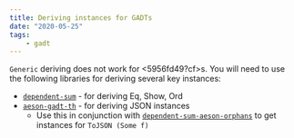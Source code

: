 ```yaml
---
title: Deriving instances for GADTs
date: "2020-05-25"
tags:
    - gadt
---
```


`Generic` deriving does not work for <5956fd49?cf>s. You will need to use the following libraries for deriving several key instances:

* [`dependent-sum`](https://github.com/obsidiansystems/dependent-sum) - for deriving Eq, Show, Ord
* [`aeson-gadt-th`](https://hackage.haskell.org/package/aeson-gadt-th) - for deriving JSON instances
  * Use this in conjunction with [`dependent-sum-aeson-orphans`](https://github.com/obsidiansystems/dependent-sum-aeson-orphans) to get instances for `ToJSON (Some f)`

